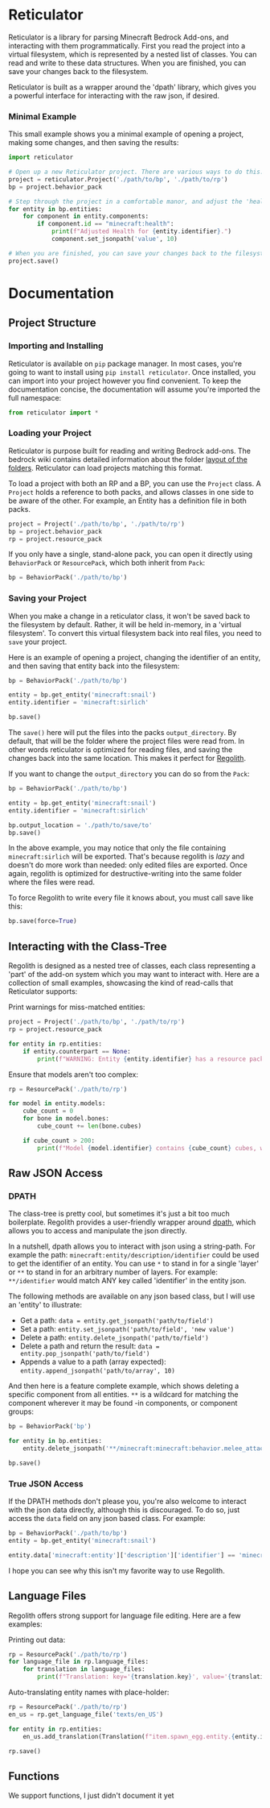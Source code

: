 # Reticulator

Reticulator is a library for parsing Minecraft Bedrock Add-ons, and interacting with them programmatically. First you read the project into a virtual filesystem, which is represented by a nested list of classes. You can read and write to these data structures. When you are finished, you can save your changes back to the filesystem.

Reticulator is built as a wrapper around the 'dpath' library, which gives you a powerful interface for interacting with the raw json, if desired.

### Minimal Example

This small example shows you a minimal example of opening a project, making some changes, and then saving the results:

```py
import reticulator

# Open up a new Reticulator project. There are various ways to do this.
project = reticulator.Project('./path/to/bp', './path/to/rp')
bp = project.behavior_pack

# Step through the project in a comfortable manor, and adjust the 'health' component.
for entity in bp.entities:
	for component in entity.components:
		if component.id == "minecraft:health":
			print(f"Adjusted Health for {entity.identifier}.")
			component.set_jsonpath('value', 10)

# When you are finished, you can save your changes back to the filesystem
project.save()
```

# Documentation

## Project Structure

### Importing and Installing

Reticulator is available on `pip` package manager. In most cases, you're going to want to install using `pip install reticulator`. Once installed, you can import into your project however you find convenient. To keep the documentation concise, the documentation will assume you're imported the full namespace: 

```py
from reticulator import *
```

### Loading your Project

Reticulator is purpose built for reading and writing Bedrock add-ons. The bedrock wiki contains detailed information about the folder [layout of the folders](https://wiki.bedrock.dev/documentation/pack-structure.html). Reticulator can load projects matching this format.

To load a project with both an RP and a BP, you can use the `Project` class. A `Project` holds a reference to both packs, and allows classes in one side to be aware of the other. For example, an Entity has a definition file in both packs.

```py
project = Project('./path/to/bp', './path/to/rp')
bp = project.behavior_pack
rp = project.resource_pack
```

If you only have a single, stand-alone pack, you can open it directly using `BehaviorPack` or `ResourcePack`, which both inherit from `Pack`:

```py
bp = BehaviorPack('./path/to/bp')
```

### Saving your Project

When you make a change in a reticulator class, it won't be saved back to the filesystem by default. Rather, it will be held in-memory, in a 'virtual filesystem'. To convert this virtual filesystem back into real files, you need to `save` your project.

Here is an example of opening a project, changing the identifier of an entity, and then saving that entity back into the filesystem:

```py
bp = BehaviorPack('./path/to/bp')

entity = bp.get_entity('minecraft:snail')
entity.identifier = 'minecraft:sirlich'

bp.save()
```

The `save()` here will put the files into the packs `output_directory`. By default, that will be the folder where the project files were read from. In other words reticulator is optimized for reading files, and saving the changes back into the same location. This makes it perfect for [Regolith](https://bedrock-oss.github.io/regolith/).

If you want to change the `output_directory` you can do so from the `Pack`:

```py
bp = BehaviorPack('./path/to/bp')

entity = bp.get_entity('minecraft:snail')
entity.identifier = 'minecraft:sirlich'

bp.output_location = './path/to/save/to'
bp.save()
```

In the above example, you may notice that only the file containing `minecraft:sirlich` will be exported. That's because regolith is *lazy* and doesn't do more work than needed: only edited files are exported. Once again, regolith is optimized for destructive-writing into the same folder where the files were read.

To force Regolith to write every file it knows about, you must call save like this:

```py
bp.save(force=True)
```

## Interacting with the Class-Tree

Regolith is designed as a nested tree of classes, each class representing a 'part' of the add-on system which you may want to interact with. Here are a collection of small examples, showcasing the kind of read-calls that Reticulator supports:

Print warnings for miss-matched entities:

```py
project = Project('./path/to/bp', './path/to/rp')
rp = project.resource_pack

for entity in rp.entities:
	if entity.counterpart == None:
		print(f"WARNING: Entity {entity.identifier} has a resource pack definition, but no behavior pack definition!")
```

Ensure that models aren't too complex:

```py
rp = ResourcePack('./path/to/rp')

for model in entity.models:
	cube_count = 0
	for bone in model.bones:
		cube_count += len(bone.cubes)

	if cube_count > 200:
		print(f"Model {model.identifier} contains {cube_count} cubes, which is too many!")
```

## Raw JSON Access

### DPATH

The class-tree is pretty cool, but sometimes it's just a bit too much boilerplate. Regolith provides a user-friendly wrapper around [dpath](https://pypi.org/project/dpath/), which allows you to access and manipulate the json directly.

In a nutshell, dpath allows you to interact with json using a string-path. For example the path: `minecraft:entity/description/identifier` could be used to get the identifier of an entity. You can use `*` to stand in for a single 'layer' or `**` to stand in for an arbitrary number of layers. For example: `**/identifier` would match ANY key called 'identifier' in the entity json.

The following methods are available on any json based class, but I will use an 'entity' to illustrate:
 - Get a path: `data = entity.get_jsonpath('path/to/field')`
 - Set a path: `entity.set_jsonpath('path/to/field', 'new value')`
 - Delete a path: `entity.delete_jsonpath('path/to/field')`
 - Delete a path and return the result: `data = entity.pop_jsonpath('path/to/field')`
 - Appends a value to a path (array expected): `entity.append_jsonpath('path/to/array', 10)`

And then here is a feature complete example, which shows deleting a specific component from all entities. `**` is a wildcard for matching the component wherever it may be found -in components, or component groups:

```py
bp = BehaviorPack('bp')

for entity in bp.entities:
    entity.delete_jsonpath('**/minecraft:minecraft:behavior.melee_attack')

bp.save()
```

### True JSON Access

If the DPATH methods don't please you, you're also welcome to interact with the json data directly, although this is discouraged. To do so, just access the `data` field on any json based class. For example:

```py
bp = BehaviorPack('./path/to/bp')
entity = bp.get_entity('minecraft:snail')

entity.data['minecraft:entity']['description']['identifier'] == 'minecraft:sirlich'
```

I hope you can see why this isn't my favorite way to use Regolith. 

## Language Files

Regolith offers strong support for language file editing. Here are a few examples:


Printing out data:

```py
rp = ResourcePack('./path/to/rp')
for language_file in rp.language_files:
	for translation in language_files:
		print(f"Translation: key='{translation.key}', value='{translation.value}')
```

Auto-translating entity names with place-holder:

```py
rp = ResourcePack('./path/to/rp')
en_us = rp.get_language_file('texts/en_US')

for entity in rp.entities:
	en_us.add_translation(Translation(f"item.spawn_egg.entity.{entity.identifier}.name", f"PLACEHOLDER NAME: {entity.identifier}", "# TODO"))

rp.save()
```

## Functions

We support functions, I just didn't document it yet
